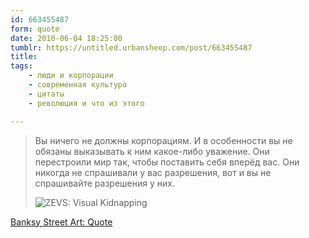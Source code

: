 ```yaml
---
id: 663455487
form: quote
date: 2010-06-04 18:25:00
tumblr: https://untitled.urbansheep.com/post/663455487
title:
tags:
    - люди и корпорации
    - современная культура
    - цитаты
    - революция и что из этого

---
```


<blockquote>
<p>Вы ничего не должны корпорациям. И в особенности вы не обязаны выказывать к ним какое-либо уважение. Они перестроили мир так, чтобы поставить себя вперёд вас. Они никогда не спрашивали у вас разрешения, вот и вы не спрашивайте разрешения у них.</p>

<p><img src="https://66.media.tumblr.com/tumblr_l3hwzyi38c1qz4wzi.jpg" title="
ZEVS: Visual Kidnapping"></p>
</blockquote>

<a href="http://banksystreetart.tumblr.com/post/643621592/quote">Banksy Street Art: Quote</a>
